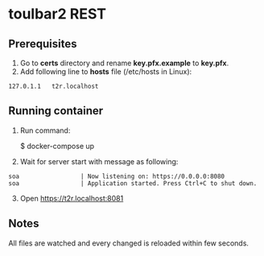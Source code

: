 # toulbar2 REST

## Prerequisites

1. Go to **certs** directory and rename **key.pfx.example** to **key.pfx**.
2. Add following line to **hosts** file (/etc/hosts in Linux):
~~~
127.0.1.1   t2r.localhost
~~~

## Running container

1. Run command:

    $ docker-compose up

2. Wait for server start with message as following:

~~~
soa                 | Now listening on: https://0.0.0.0:8080
soa                 | Application started. Press Ctrl+C to shut down.
~~~

3. Open https://t2r.localhost:8081

## Notes

All files are watched and every changed is reloaded within few seconds.
